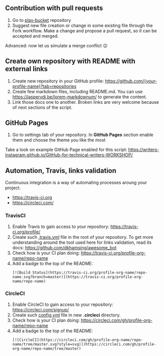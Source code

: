 ## Contribution with pull requests

1. Go to [play-bucket](https://github.com/Writers-Instagram/play-bucket) repository
1. Suggest new file creation or change in some existing file through the Fork workflow. Make a change and propose a pull request, so it can be accepted and merged.

Advanced: now let us simulate a merge conflict :wink:

## Create own repository with README with external links

1. Create new repository in your GitHub profile: https://github.com/{your-profile-name}?tab=repositories
1. Create few markdown files, including README.md. You can use https://jaspervdj.be/lorem-markdownum/ to generate the content.
1. Link those docs one to another. Broken links are very welcome because of next sections of the script.

## GitHub Pages

1. Go to settings tab of your repository. In **GitHub Pages** section enable them and choose the theme you like the most

Take a look on example GitHub Page enabled for this script: https://writers-instagram.github.io/GitHub-for-technical-writers-WORKSHOP/

## Automation, Travis, links validation

Continuous integration is a way of automating processes aroung your project.
- https://travis-ci.org
- https://circleci.com/

### TravisCI

1. Enable Travis to gain access to your repository: https://travis-ci.org/profile/
2. Create such [.travis.yml](.travis.yml) file in the root of your repository. To get more understanding around the tool used here for links validation, read its docs: https://github.com/dkhamsing/awesome_bot
3. Check how is your CI plan doing: https://travis-ci.org/profile-org-name/repo-name
4. Add a badge to the top of the README:
   ```
   [![Build Status](https://travis-ci.org/profile-org-name/repo-name.svg?branch=master)](https://travis-ci.org/profile-org-name/repo-name)
   ```

### CircleCI

1. Enable CircleCI to gain access to your repository: https://circleci.com/signup/
1. Create such [config.yml](.circleci/config.yml) file in new **.circleci** directory.
1. Check how is your CI plan doing: https://circleci.com/gh/profile-org-name/repo-name
1. Add a badge to the top of the README:
   ```
   [![CircleCI](https://circleci.com/gh/profile-org-name/repo-name/tree/master.svg?style=svg)](https://circleci.com/gh/profile-org-name/repo-name/tree/master)
   ```

